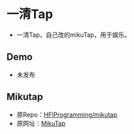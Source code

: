 # 一清Tap
* 一清Tap，自己改的mikuTap，用于娱乐。

## Demo
* 未发布

## Mikutap
* 原Repo：[HFIProgramming/mikutap](https://github.com/HFIProgramming/mikutap)
* 原网址：[MikuTap](https://static.hfi.me/mikutap)
